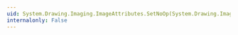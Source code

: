 ```yaml
---
uid: System.Drawing.Imaging.ImageAttributes.SetNoOp(System.Drawing.Imaging.ColorAdjustType)
internalonly: False
---
```

